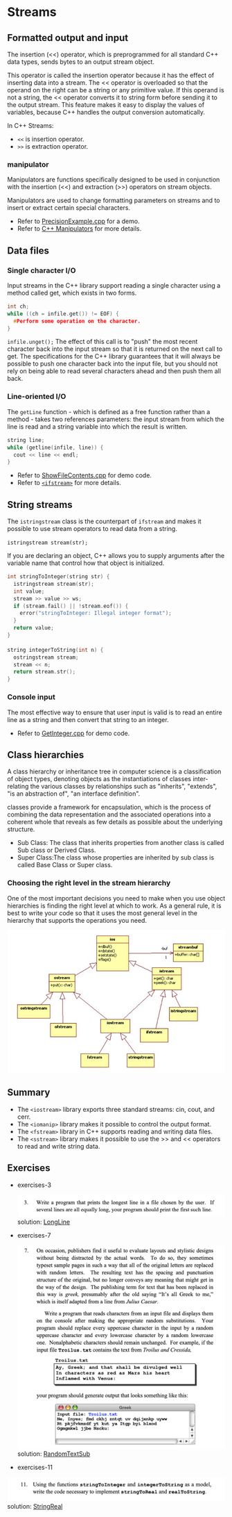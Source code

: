 # Streams

## Formatted output and input

The insertion (<<) operator, which is preprogrammed for all standard C++ data
types, sends bytes to an output stream object.

This operator is called the insertion operator because it has the effect of
inserting data into a stream. The << operator is overloaded so that the operand
on the right can be a string or any primitive value. If this operand is not a
string, the << operator converts it to string form before sending it to the
output stream. This feature makes it easy to display the values of variables,
because C++ handles the output conversion automatically.

In C++ Streams:

* `<<` is insertion operator.
* `>>` is extraction operator.

### manipulator

Manipulators are functions specifically designed to be used in conjunction with
the insertion (<<) and extraction (>>) operators on stream objects.

Manipulators are used to change formatting parameters on streams and to insert
or extract certain special characters.

* Refer to [PrecisionExample.cpp](./codes/PrecisionExample.cpp) for a demo.
* Refer to [C++ Manipulators][1] for more details.

## Data files

### Single character I/O

Input streams in the C++ library support reading a single character using a
method called get, which exists in two forms.

```c++
int ch;
while ((ch = infile.get()) != EOF) {
  #Perform some operation on the character.
}
```

`infile.unget();` The effect of this call is to "push" the most recent
character back into the input stream so that it is returned on the next
call to get. The specifications for the C++ library guarantees that it will
always be possible to push one character back into the input file, but you
should not rely on being able to read several characters ahead and then push
them all back.

### Line-oriented I/O

The `getLine` function - which is defined as a free function rather than a
method - takes two references parameters: the input stream from which the line
is read and a string variable into which the result is written.

```c++
string line;
while (getline(infile, line)) {
  cout << line << endl;
}
```

* Refer to [ShowFileContents.cpp](./codes/ShowFileContents.cpp) for demo code.
* Refer to [`<ifstream>`][2] for more details.

## String streams

The `istringstream` class is the counterpart of `ifstream` and makes it
possible to use stream operators to read data from a string.

`istringstream stream(str);`

If you are declaring an object, C++ allows you to supply arguments after the
variable name that control how that object is initialized.

```c++
int stringToInteger(string str) {
  istringstream stream(str);
  int value;
  stream >> value >> ws;
  if (stream.fail() || !stream.eof()) {
    error("stringToInteger: Illegal integer format");
  }
  return value;
}

string integerToString(int n) {
  ostringstream stream;
  stream << n;
  return stream.str();
}
```

### Console input

The most effective way to ensure that user input is valid is to read an entire
line as a string and then convert that string to an integer.

* Refer to [GetInteger.cpp](./codes/GetInteger.cpp) for demo code.

## Class hierarchies

A class hierarchy or inheritance tree in computer science is a classification
of object types, denoting objects as the instantiations of classes
inter-relating the various classes by relationships such as "inherits",
"extends", "is an abstraction of", "an interface definition".

classes provide a framework for encapsulation, which is the process of
combining the data representation and the associated operations into a coherent
whole that reveals as few details as possible about the underlying structure.

* Sub Class: The class that inherits properties from another class is called
  Sub class or Derived Class.
* Super Class:The class whose properties are inherited by sub class is called
  Base Class or Super class.

### Choosing the right level in the stream hierarchy

One of the most important decisions you need to make when you use object
hierarchies is finding the right level at which to work. As a general rule,
it is best to write your code so that it uses the most general level in the
hierarchy that supports the operations you need.

![Stream Hierarchies UML](./images/chapter4_stream_uml.png)

## Summary

* The `<iostream>` library exports three standard streams: cin, cout, and cerr.
* The `<iomanip>` library makes it possible to control the output format.
* The `<fstream>` library in C++ supports reading and writing data files.
* The `<sstream>` library makes it possible to use the >> and << operators to
  read and write string data.

## Exercises

* exercises-3

  ![exercises-3](./images/chapter4_ex3.png)
  solution: [LongLine](./codes/exercises/LongLine.cpp)

* exercises-7

  ![exercises-7](./images/chapter4_ex7.png)
  solution: [RandomTextSub](./codes/exercises/RandomTextSub)

* exercises-11

![exercises-11](./images/chapter4_ex11.png)
solution: [StringReal](./codes/exercises/StringReal.cpp)

[1]:<http://www.cplusplus.com/reference/library/manipulators/>
[2]:<http://www.cplusplus.com/reference/fstream/ifstream/?kw=ifstream>